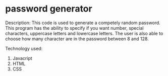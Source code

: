 # password generator
Description:
This code is used to generate a competely random password. This program has the ability to specify if you want number, special characters, uppercase letters and lowercase letters. The user is also able to choose how many character are in the password between 8 and 128.

Technology used:
1. Javacript
2. HTML
3. CSS


